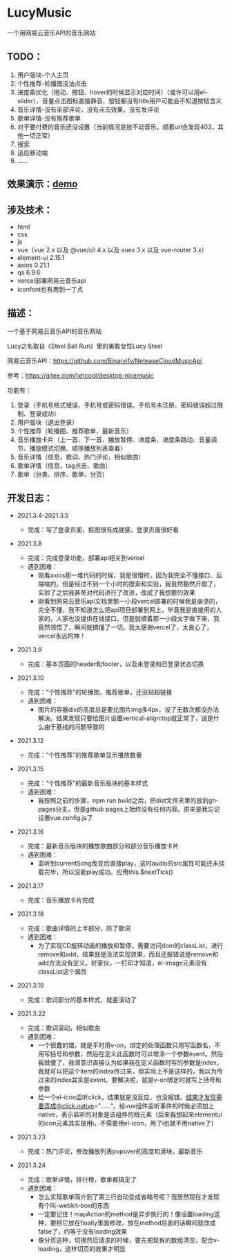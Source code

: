 # LucyMusic
一个用网易云音乐API的音乐网站



## TODO：

1. 用户版块-个人主页
2. 个性推荐-轮播图没法点击
5. 进度条优化（拖动、按钮、hover的时候显示对应时间）（或许可以用el-slider）、音量点击图标直接静音、按钮都没有title用户可能会不知道按钮含义
6. 音乐详情-没有全部评论，没有点击效果，没有发评论
5. 歌单详情-没有推荐歌单
6. 对于要付费的音乐还没设置（当前情况是放不动音乐，顺着url会发现403，其他一切正常）
7. 搜索
8. 适应移动端
9. ……



## 效果演示：[demo](https://wfjoanna.github.io/LucyMusic/)



## 涉及技术：

- html
- css
- js
- vue（vue 2.x 以及 @vue/cli 4.x 以及 vuex 3.x 以及 vue-router 3.x）
- element-ui 2.15.1
- axios 0.21.1
- qs 6.9.6
- vercel部署网易云音乐api
- iconfont也有用到一丁点



## 描述：

一个基于网易云音乐API的音乐网站

Lucy之名取自《Steel Ball Run》里的勇敢女性Lucy Steel

网易云音乐API：<https://github.com/Binaryify/NeteaseCloudMusicApi>

参考：<https://gitee.com/lxhcool/desktop-nicemusic>

功能有：

1. 登录（手机号格式错误、手机号或密码错误、手机号未注册、密码错误超过限制、登录成功）
2. 用户版块（退出登录）
3. 个性推荐（轮播图、推荐歌单、最新音乐）
4. 音乐播放卡片（上一首、下一首、播放暂停、进度条、进度条跳动、音量调节、播放模式切换、顺序播放列表查看）
5. 音乐详情（信息、歌词、热门评论、相似歌曲）
6. 歌单详情（信息、tag点击、歌曲）
7. 歌单（分类、排序、歌单、分页）



## 开发日志：

- 2021.3.4-2021.3.5

  - 完成：写了登录页面，抠图很有成就感，登录页面很好看
- 2021.3.8
  - 完成：完成登录功能，部署api相关到vercel
  - 遇到困难：
    - 刚看axios那一堆代码的时候，我是很懵的，因为我完全不懂接口、后端啥的。但是经过不到一个小时的摸索和实验，我竟然豁然开朗了，实验了之后我甚至对代码进行了改进，改成了我想要的效果
    - 刚看到网易云音乐api文档里那一小段vercel部署的时候我是崩溃的，完全不懂，我不知道怎么把api项目部署到网上，毕竟我是直接用的人家的，人家也没提供在线接口。但是就顺着那一小段文字做下来，我竟然领悟了，瞬间就搞懂了一切。我太感谢vercel了，太良心了，vercel永远的神！
- 2021.3.9
  - 完成：基本页面的header和footer，以及未登录和已登录状态切换
- 2021.3.10
  - 完成：“个性推荐”的轮播图、推荐歌单，还没贴超链接
  - 遇到困难：
    - 图片的容器div的高度总是要比图片img多4px，设了无数次都没办法解决。结果发现只要给图片设置vertical-align:top就正常了，说是什么由于基线的问题导致的
- 2021.3.12
  - 完成：“个性推荐”的推荐歌单显示播放数量
- 2021.3.15
  - 完成：“个性推荐”的最新音乐版块的基本样式
  - 遇到困难：
    - 我按照之前的步骤，npm run build之后，把dist文件夹里的放到gh-pages分支，但是github pages上始终没有任何内容。原来是我忘记设置vue.config.js了
- 2021.3.16
  - 完成：最新音乐版块的播放歌曲部分和部分音乐播放卡片
  - 遇到困难：
    - 监听到currentSong改变后直接play，这时audio的src属性可能还未挂载完毕，所以没能play成功。应用this.$nextTick()
- 2021.3.17
  - 完成：音乐播放卡片完成
- 2021.3.18
  - 完成：歌曲详情的上半部分，除了歌词
  - 遇到困难：
    - 为了实现CD旋转动画的播放和暂停，需要访问dom的classList，进行remove和add，结果就是没法实现效果，而且还报错说是remove和add方法没有定义。好家伙，一打印才知道，el-image元素没有classList这个属性
- 2021.3.19
  - 完成：歌词部分的基本样式，就差滚动了
- 2021.3.22
  - 完成：歌词滚动，相似歌曲
  - 遇到困难：
    - 一个很蠢的错，就是平时用v-on，绑定的处理函数只用写函数名，不用写括号和参数，然后在定义此函数时可以增添一个参数event。然后我就傻了，我潜意识直接认为如果我在定义函数时写的参数是index，我就可以把这个item的index传过来，但实际上不是这样的，我以为传过来的index其实是event。要解决呢，就是v-on绑定时就写上括号和参数
    - 给一个el-icon监听click，结果就是没反应，也没报错。结果才发现需要弄成@click.native="……"。给vue组件监听事件的时候必须加上native，表示监听的对象是该组件的根元素（后来我想起来elementui的icon元素其实是用i，不需要用el-icon，用了i也就不用native了）
- 2021.3.23
  - 完成：热门评论，修改播放列表popover的高度和滑块，最新音乐
- 2021.3.24
  - 完成：歌单详情，排行榜，歌单都搞定了
  - 遇到困难：
    - 怎么实现歌单简介到了第三行自动变成省略号呢？我居然现在才发现有个叫-webkit-box的东西
    - 一定要记住！mapAction的method是异步执行的！像设置loading这种，要把它放在finally里面修改，放在method后面的话瞬间就改成false了，约等于没有loading效果
    - 像分页这种，切换然后请求的时候，要先把现有的数组清空，配合v-loading，这样切页的效果才明显

